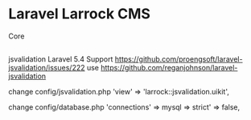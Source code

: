 # Laravel Larrock CMS

Core

##
jsvalidation Laravel 5.4 Support
https://github.com/proengsoft/laravel-jsvalidation/issues/222
use https://github.com/reganjohnson/laravel-jsvalidation

change config/jsvalidation.php
'view' => 'larrock::jsvalidation.uikit',

change config/database.php
'connections' => mysql => strict' => false,
